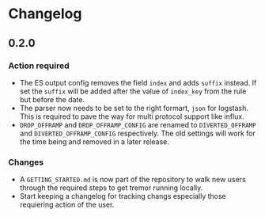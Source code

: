 # Changelog

## 0.2.0

### Action required

* The ES output config removes the field `index` and adds `suffix` instead. If set the `suffix` will be added after the value of `index_key` from the rule but before the date.
* The parser now needs to be set to the right formart, `json` for logstash. This is required to pave the way for multi protocol support like influx.
* `DROP_OFFRAMP` and `DROP_OFFRAMP_CONFIG` are renamed to `DIVERTED_OFFRAMP` and `DIVERTED_OFFRAMP_CONFIG` respectively. The old settings will work for the time being and removed in a later release.

### Changes

* A `GETTING_STARTED.md` is now part of the repository to walk new users through the required steps to get tremor running locally.
* Start keeping a changelog for tracking changs especially those requiering action of the user.
